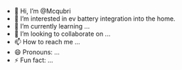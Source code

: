 - 👋 Hi, I’m @Mcqubri
- 👀 I’m interested in ev battery integration into the home.
- 🌱 I’m currently learning ...
- 💞️ I’m looking to collaborate on ...
- 📫 How to reach me ...
- 😄 Pronouns: ...
- ⚡ Fun fact: ...

<!---
Mcqubri/Mcqubri is a ✨ special ✨ repository because its `README.md` (this file) appears on your GitHub profile.
You can click the Preview link to take a look at your changes.
--->
